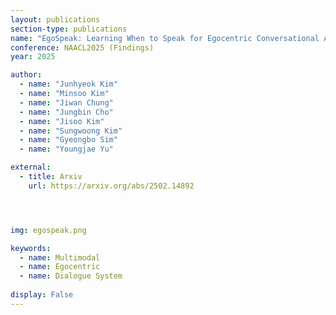 ```yaml
---
layout: publications
section-type: publications
name: "EgoSpeak: Learning When to Speak for Egocentric Conversational Agents in the Wild"
conference: NAACL2025 (Findings)
year: 2025

author:
  - name: "Junhyeok Kim"
  - name: "Minsoo Kim"
  - name: "Jiwan Chung"
  - name: "Jungbin Cho"
  - name: "Jisoo Kim"
  - name: "Sungwoong Kim"
  - name: "Gyeongbo Sim"
  - name: "Youngjae Yu"

external:
  - title: Arxiv
    url: https://arxiv.org/abs/2502.14892




img: egospeak.png

keywords:
  - name: Multimodal
  - name: Egocentric
  - name: Dialogue System
  
display: False
---
```

